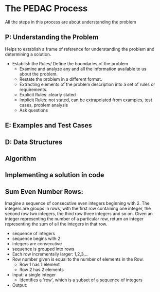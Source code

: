 # The PEDAC Process

All the steps in this process are about understanding the problem

## P: Understanding the Problem

Helps to establish a frame of reference for understanding the problem and determining a solution.

- Establish the Rules/ Define the boundaries of the problem
  - Examine and analyze any and all the information available to us about the problem.
  - Restate the problem in a different format.
  - Extracting elements of the problem description into a set of rules or requirements.
  - Explicit Rules: clearly stated
  - Implicit Rules: not stated, can be extrapolated from examples, test cases, problem analysis
  - Ask questions



## E: Examples and Test Cases

## D: Data Structures

## Algorithm

## Implementing a solution in code

## Sum Even Number Rows:

Imagine a sequence of consecutive even integers beginning with 2. The integers are groups in rows, with the first row containing one integer, the second row two integers, the third row three integers and so on. Given an integer representing the number of a particular row, return an integer representing the sum of all the integers in that row.

- sequence of integers
- sequence begins with 2
- integers are consecutive
- sequence is grouped into rows
- Each row incrementally larger: 1,2,3,...
- Row number given is equal to the number of elements in the Row.
  - Row 1 has 1 element
  - Row 2 has 2 elements
- Input: a single integer
  - Identifies a 'row', which is a subset of a sequence of integers
- Output: 